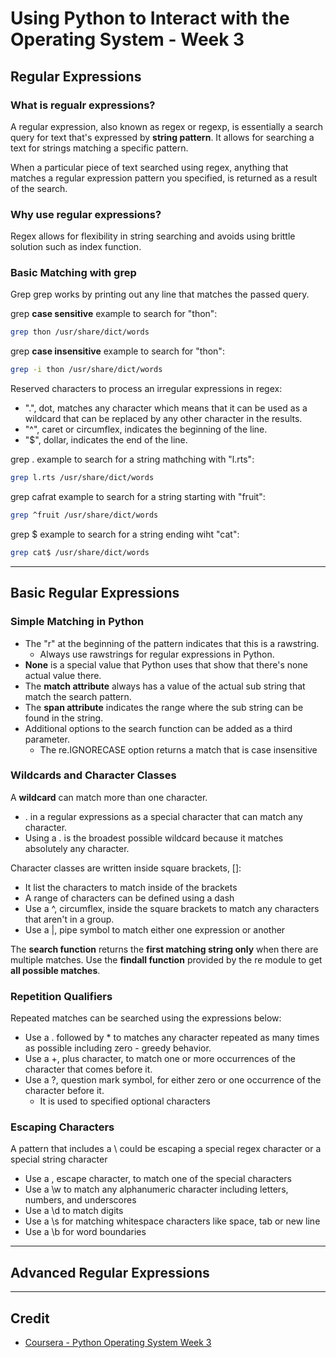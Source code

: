 # Using Python to Interact with the Operating System - Week 3

## Regular Expressions
### What is regualr expressions?
A regular expression, also known as regex or regexp, is essentially a search query for text that's expressed by __string pattern__. It allows for searching a text for strings matching a specific pattern.

When a particular piece of text searched using regex, anything that matches a regular expression pattern you specified, is returned as a result of the search. 

### Why use regular expressions?
Regex allows for flexibility in string searching and avoids using brittle solution such as index function.

### Basic Matching with grep
Grep grep works by printing out any line that matches the passed query.

grep __case sensitive__ example to search for "thon":
```bash
grep thon /usr/share/dict/words
```

grep __case insensitive__ example to search for "thon":
```bash
grep -i thon /usr/share/dict/words
```

Reserved characters to process an irregular expressions in regex:
* ".", dot, matches any character which means that it can be used as a wildcard that can be replaced by any other character in the results.
* "^", caret or circumflex, indicates the beginning of the line. 
* "$", dollar, indicates the end of the line.

grep . example to search for a string mathching with "l.rts":
```bash
grep l.rts /usr/share/dict/words
```

grep cafrat example to search for a string starting with "fruit":
```bash
grep ^fruit /usr/share/dict/words
```

grep $ example to search for a string ending wiht "cat":
```bash
grep cat$ /usr/share/dict/words
```

---

## Basic Regular Expressions
### Simple Matching in Python
* The "r" at the beginning of the pattern indicates that this is a rawstring.
    * Always use rawstrings for regular expressions in Python.
* __None__ is a special value that Python uses that show that there's none actual value there.
* The **match attribute** always has a value of the actual sub string that match the search pattern.
* The **span attribute** indicates the range where the sub string can be found in the string.
* Additional options to the search function can be added as a third parameter.
    * The re.IGNORECASE option returns a match that is case insensitive

### Wildcards and Character Classes
A **wildcard** can match more than one character.
* . in a regular expressions as a special character that can match any character.
* Using a . is the broadest possible wildcard because it matches absolutely any character.

Character classes are written inside square brackets, []:
* It list the characters to match inside of the brackets
* A range of characters can be defined using a dash
* Use a ^, circumflex, inside the square brackets to match any characters that aren't in a group.
* Use a |, pipe symbol to match either one expression or another

The **search function** returns the __first matching string only__ when there are multiple matches. Use the **findall function** provided by the re module to get __all possible matches__.

### Repetition Qualifiers
Repeated matches can be searched using the expressions below:
* Use a . followed by * to matches any character repeated as many times as possible including zero - greedy behavior.
* Use a +, plus character, to match one or more occurrences of the character that comes before it.
* Use a ?, question mark symbol, for either zero or one occurrence of the character before it.
    * It is used to specified optional characters

### Escaping Characters
A pattern that includes a \ could be escaping a special regex character or a special string character
* Use a \, escape character, to match one of the special characters
* Use a \w to match any alphanumeric character including letters, numbers, and underscores
* Use a \d to match digits
* Use a \s for matching whitespace characters like space, tab or new line
* Use a \b for word boundaries

---

## Advanced Regular Expressions

---

## Credit
* [Coursera - Python Operating System Week 3](https://www.coursera.org/learn/python-operating-system/home/week/3)